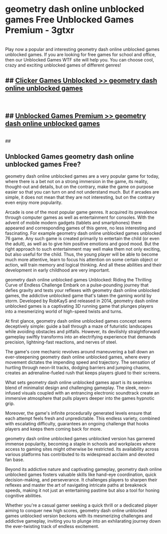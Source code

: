 # geometry dash online unblocked games  Free Unblocked Games Premium - 3gtxr <br>
<br>
Play now a popular and interesting geometry dash online unblocked games unblocked games. If you are looking for free games for school and office, then our Unblocked Games WTF site will help you. You can choose cool, crazy and exciting unblocked games of different genres!


## ##  [Clicker Games Unblocked >> geometry dash online unblocked games](https://lesson1.guru?title=geometry_dash_online_unblocked_games)
  <br>

##  ## [Unblocked Games Premium >> geometry dash online unblocked games](https://lesson1.guru?title=geometry_dash_online_unblocked_games)
  <br>
  ##



## Unblocked Games geometry dash online unblocked games Free?

geometry dash online unblocked games are a very popular game for today, where there is a bet not on a strong immersion in the game, its reality, thought-out and details, but on the contrary, make the game on purpose easier so that you can turn on and not understand much. But if arcades are simple, it does not mean that they are not interesting, but on the contrary even enjoy more popularity.

Arcade is one of the most popular game genres. It acquired its prevalence through computer games as well as entertainment for consoles. With the advent of mobile modern gadgets (tablets and smartphones) there appeared and corresponding games of this genre, no less interesting and fascinating. For example geometry dash online unblocked games unblocked 76 game. Any such game is created primarily to entertain the child (or even the adult), as well as to give him positive emotions and good mood. But the right approach to such entertainment may well make them not only exciting, but also useful for the child. Thus, the young player will be able to become much more attentive, learn to focus his attention on some certain object or action, will train memory and logical thinking. And all these abilities and their development in early childhood are very important.

geometry dash online unblocked games Unblocked: Riding the Thrilling Curve of Endless Challenge
Embark on a pulse-pounding journey that defies gravity and tests your reflexes with geometry dash online unblocked games, the addictive unblocked game that's taken the gaming world by storm. Developed by RobKayS and released in 2014, geometry dash online unblocked games is a captivating 3D running game that plunges players into a mesmerizing world of high-speed twists and turns.

At first glance, geometry dash online unblocked games concept seems deceptively simple: guide a ball through a maze of futuristic landscapes while avoiding obstacles and pitfalls. However, its devilishly straightforward gameplay swiftly transforms into an electrifying experience that demands precision, lightning-fast reactions, and nerves of steel.

The game's core mechanic revolves around maneuvering a ball down an ever-steepening geometry dash online unblocked games, where every movement dictates the impending speed and trajectory. The sensation of hurtling through neon-lit tracks, dodging barriers and jumping chasms, creates an adrenaline-fueled rush that keeps players glued to their screens.

What sets geometry dash online unblocked games apart is its seamless blend of minimalist design and challenging gameplay. The sleek, neon-infused visuals coupled with an entrancing electronic soundtrack create an immersive atmosphere that pulls players deeper into the games hypnotic grip.

Moreover, the game's infinite procedurally generated levels ensure that each attempt feels fresh and unpredictable. This endless variety, combined with escalating difficulty, guarantees an ongoing challenge that hooks players and keeps them coming back for more.

geometry dash online unblocked games unblocked version has garnered immense popularity, becoming a staple in schools and workplaces where access to gaming sites might otherwise be restricted. Its availability across various platforms has contributed to its widespread acclaim and devoted fan base.

Beyond its addictive nature and captivating gameplay, geometry dash online unblocked games fosters valuable skills like hand-eye coordination, quick decision-making, and perseverance. It challenges players to sharpen their reflexes and master the art of navigating intricate paths at breakneck speeds, making it not just an entertaining pastime but also a tool for honing cognitive abilities.

Whether you're a casual gamer seeking a quick thrill or a dedicated player aiming to conquer new high scores, geometry dash online unblocked games unblocked version beckons with its mesmerizing challenges and addictive gameplay, inviting you to plunge into an exhilarating journey down the ever-twisting track of endless excitement.